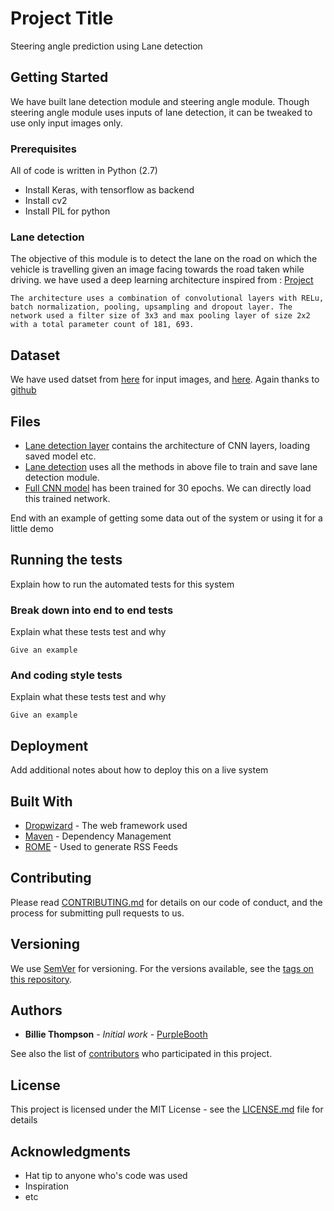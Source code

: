 # Project Title

Steering angle prediction using Lane detection

## Getting Started

We have built lane detection module and steering angle module. Though steering angle module uses inputs of lane detection, it can be tweaked to use only input images only.

### Prerequisites

All of code is written in Python (2.7)
* Install Keras, with tensorflow as backend
* Install cv2
* Install PIL for python


### Lane detection

The objective of this module is to detect the lane on the road on which the vehicle is travelling given an image facing towards the road taken while driving. we have used a deep learning architecture inspired from : [Project](https://github.com/mvirgo/mlnd-capstone)
```
The architecture uses a combination of convolutional layers with RELu, batch normalization, pooling, upsampling and dropout layer. The network used a filter size of 3x3 and max pooling layer of size 2x2 with a total parameter count of 181, 693.
```
 ## Dataset
  We have used datset from [here](https://www.dropbox.com/s/rrh8lrdclzlnxzv/full_CNN_train.p?dl=0) for input images, and [here](https://www.dropbox.com/s/ak850zqqfy6ily0/full_CNN_labels.p?dl=0). Again thanks to [github](https://github.com/mvirgo/mlnd-capstone)

## Files

* [Lane detection layer](https://github.com/abhishek95/Steering-Angle-Prediction/blob/master/src/lane_detection_layer.py) contains the architecture of CNN layers, loading saved model etc.
* [Lane detection](https://github.com/abhishek95/Steering-Angle-Prediction/blob/master/src/lane_detection.py) uses all the methods in above file to train and save lane detection module. 
* [Full CNN model](https://github.com/abhishek95/Steering-Angle-Prediction/blob/master/src/full_CNN_model_30.h5) has been trained for 30 epochs. We can directly load this trained network.



End with an example of getting some data out of the system or using it for a little demo

## Running the tests

Explain how to run the automated tests for this system

### Break down into end to end tests

Explain what these tests test and why

```
Give an example
```

### And coding style tests

Explain what these tests test and why

```
Give an example
```

## Deployment

Add additional notes about how to deploy this on a live system

## Built With

* [Dropwizard](http://www.dropwizard.io/1.0.2/docs/) - The web framework used
* [Maven](https://maven.apache.org/) - Dependency Management
* [ROME](https://rometools.github.io/rome/) - Used to generate RSS Feeds

## Contributing

Please read [CONTRIBUTING.md](https://gist.github.com/PurpleBooth/b24679402957c63ec426) for details on our code of conduct, and the process for submitting pull requests to us.

## Versioning

We use [SemVer](http://semver.org/) for versioning. For the versions available, see the [tags on this repository](https://github.com/your/project/tags). 

## Authors

* **Billie Thompson** - *Initial work* - [PurpleBooth](https://github.com/PurpleBooth)

See also the list of [contributors](https://github.com/your/project/contributors) who participated in this project.

## License

This project is licensed under the MIT License - see the [LICENSE.md](LICENSE.md) file for details

## Acknowledgments

* Hat tip to anyone who's code was used
* Inspiration
* etc

